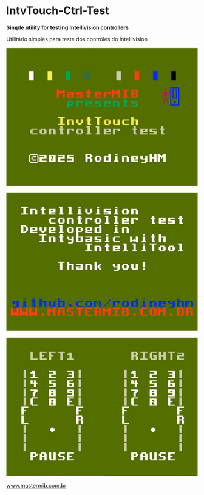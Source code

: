 # IntvTouch-Ctrl-Test
**Simple utility for testing Intellivision controllers**

Utilitário simples para teste dos controles do Intellivision

![ScreenShot](https://raw.githubusercontent.com/rodineyhm/IntvTouch-Ctrl-Test/main/Pictures/01.jpg)

![ScreenShot](https://raw.githubusercontent.com/rodineyhm/IntvTouch-Ctrl-Test/main/Pictures/02.jpg)

![ScreenShot](https://raw.githubusercontent.com/rodineyhm/IntvTouch-Ctrl-Test/main/Pictures/03.jpg)

www.mastermib.com.br